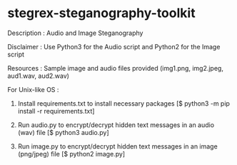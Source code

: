 # stegrex-steganography-toolkit

Description : Audio and Image Steganography

Disclaimer : Use Python3 for the Audio script and Python2 for the Image script

Resources : Sample image and audio files provided (img1.png, img2.jpeg, aud1.wav, aud2.wav)

For Unix-like OS :

1. Install requirements.txt to install necessary packages [$ python3 -m pip install -r requirements.txt] 

2. Run audio.py to encrypt/decrypt hidden text messages in an audio (wav) file [$ python3 audio.py]

3. Run image.py to encrypt/decrypt hidden text messages in an image (png/jpeg) file  [$ python2 image.py]
